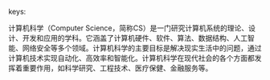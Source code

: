 keys:<CS>


计算机科学（Computer Science，简称CS）是一门研究计算机系统的理论、设计、开发和应用的学科。它涵盖了计算机硬件、软件、算法、数据结构、人工智能、网络安全等多个领域。计算机科学的主要目标是解决现实生活中的问题，通过计算机技术实现自动化、高效率和智能化。计算机科学在现代社会的各个方面都发挥着重要作用，如科学研究、工程技术、医疗保健、金融服务等。